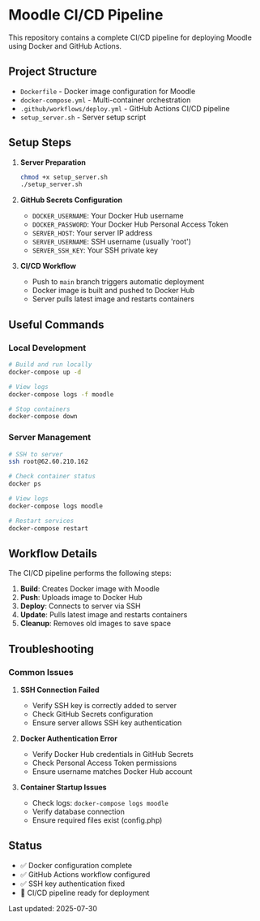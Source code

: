 # Moodle CI/CD Pipeline

This repository contains a complete CI/CD pipeline for deploying Moodle using Docker and GitHub Actions.

## Project Structure

- `Dockerfile` - Docker image configuration for Moodle
- `docker-compose.yml` - Multi-container orchestration
- `.github/workflows/deploy.yml` - GitHub Actions CI/CD pipeline
- `setup_server.sh` - Server setup script

## Setup Steps

1. **Server Preparation**
   ```bash
   chmod +x setup_server.sh
   ./setup_server.sh
   ```

2. **GitHub Secrets Configuration**
   - `DOCKER_USERNAME`: Your Docker Hub username
   - `DOCKER_PASSWORD`: Your Docker Hub Personal Access Token
   - `SERVER_HOST`: Your server IP address
   - `SERVER_USERNAME`: SSH username (usually 'root')
   - `SERVER_SSH_KEY`: Your SSH private key

3. **CI/CD Workflow**
   - Push to `main` branch triggers automatic deployment
   - Docker image is built and pushed to Docker Hub
   - Server pulls latest image and restarts containers

## Useful Commands

### Local Development
```bash
# Build and run locally
docker-compose up -d

# View logs
docker-compose logs -f moodle

# Stop containers
docker-compose down
```

### Server Management
```bash
# SSH to server
ssh root@62.60.210.162

# Check container status
docker ps

# View logs
docker-compose logs moodle

# Restart services
docker-compose restart
```

## Workflow Details

The CI/CD pipeline performs the following steps:

1. **Build**: Creates Docker image with Moodle
2. **Push**: Uploads image to Docker Hub
3. **Deploy**: Connects to server via SSH
4. **Update**: Pulls latest image and restarts containers
5. **Cleanup**: Removes old images to save space

## Troubleshooting

### Common Issues

1. **SSH Connection Failed**
   - Verify SSH key is correctly added to server
   - Check GitHub Secrets configuration
   - Ensure server allows SSH key authentication

2. **Docker Authentication Error**
   - Verify Docker Hub credentials in GitHub Secrets
   - Check Personal Access Token permissions
   - Ensure username matches Docker Hub account

3. **Container Startup Issues**
   - Check logs: `docker-compose logs moodle`
   - Verify database connection
   - Ensure required files exist (config.php)

## Status

- ✅ Docker configuration complete
- ✅ GitHub Actions workflow configured
- ✅ SSH key authentication fixed
- 🔄 CI/CD pipeline ready for deployment

Last updated: 2025-07-30 